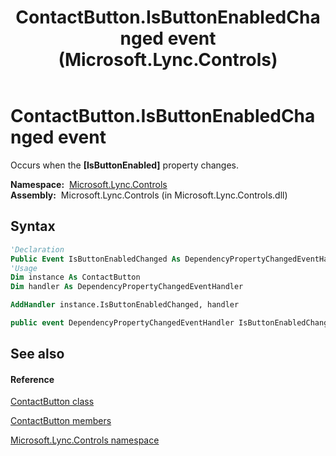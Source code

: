 ﻿---
title: ContactButton.IsButtonEnabledChanged event (Microsoft.Lync.Controls)
TOCTitle: IsButtonEnabledChanged event
ms:assetid: E:Microsoft.Lync.Controls.ContactButton.IsButtonEnabledChanged_DI_3_UC_OCS14MrefLyncWPF
ms:mtpsurl: https://msdn.microsoft.com/en-us/library/microsoft.lync.controls.contactbutton.isbuttonenabledchanged_di_3_uc_ocs14mreflyncwpf(v=office.15)
ms:contentKeyID: 48593800
ms.date: 07/28/2014
mtps_version: v=office.15
f1_keywords:
- Microsoft.Lync.Controls.ContactButton.IsButtonEnabledChanged
dev_langs:
- CSharp
- JScript
- VB
- other
---

# ContactButton.IsButtonEnabledChanged event

Occurs when the **\[IsButtonEnabled\]** property changes.

**Namespace:**  [Microsoft.Lync.Controls](microsoft-lync-controls-namespace_1.md)  
**Assembly:**  Microsoft.Lync.Controls (in Microsoft.Lync.Controls.dll)

## Syntax

``` vb
'Declaration
Public Event IsButtonEnabledChanged As DependencyPropertyChangedEventHandler
'Usage
Dim instance As ContactButton
Dim handler As DependencyPropertyChangedEventHandler

AddHandler instance.IsButtonEnabledChanged, handler
```

``` csharp
public event DependencyPropertyChangedEventHandler IsButtonEnabledChanged
```

## See also

#### Reference

[ContactButton class](contactbutton-class-microsoft-lync-controls_1.md)

[ContactButton members](contactbutton-members-microsoft-lync-controls_1.md)

[Microsoft.Lync.Controls namespace](microsoft-lync-controls-namespace_1.md)

